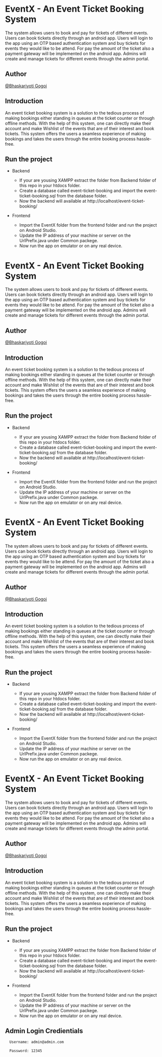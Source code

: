 
# EventX - An Event Ticket Booking System

The system allows users to book and pay for tickets of different events. Users can book tickets directly through an android app. Users will login to the app using an OTP based authentication system and buy tickets for events they would like to be attend. For pay the amount of the ticket also a payment gateway will be implemented on the android app. Admins will create and manage tickets for different events through the admin portal.

## Author
[@Bhaskarjyoti Gogoi](https://bhaskargogoi.github.io/)

## Introduction
An event ticket booking system is a solution to the tedious process of making bookings either standing in queues at the ticket counter or through offline methods. With the help of this system, one can directly make their account and make Wishlist of the events that are of their interest and book tickets. This system offers the users a seamless experience of making bookings and takes the users through the entire booking process hassle-free.

## Run the project
- Backend
    - If your are yousing XAMPP extract the folder from Backend folder of this repo in your htdocs folder.
    - Create a database called event-ticket-booking and import the event-ticket-booking.sql from the database folder.
    - Now the backend will available at http://localhost/event-ticket-booking/

- Frontend
    - Import the EventX folder from the frontend folder and run the project on Android Studio.
    - Update the IP address of your machine or server on the UrlPrefix.java under Common packege.
    - Now run the app on emulator or on any real device.




# EventX - An Event Ticket Booking System

The system allows users to book and pay for tickets of different events. Users can book tickets directly through an android app. Users will login to the app using an OTP based authentication system and buy tickets for events they would like to be attend. For pay the amount of the ticket also a payment gateway will be implemented on the android app. Admins will create and manage tickets for different events through the admin portal.

## Author
[@Bhaskarjyoti Gogoi](https://bhaskargogoi.github.io/)

## Introduction
An event ticket booking system is a solution to the tedious process of making bookings either standing in queues at the ticket counter or through offline methods. With the help of this system, one can directly make their account and make Wishlist of the events that are of their interest and book tickets. This system offers the users a seamless experience of making bookings and takes the users through the entire booking process hassle-free.

## Run the project
- Backend
    - If your are yousing XAMPP extract the folder from Backend folder of this repo in your htdocs folder.
    - Create a database called event-ticket-booking and import the event-ticket-booking.sql from the database folder.
    - Now the backend will available at http://localhost/event-ticket-booking/

- Frontend
    - Import the EventX folder from the frontend folder and run the project on Android Studio.
    - Update the IP address of your machine or server on the UrlPrefix.java under Common packege.
    - Now run the app on emulator or on any real device.




# EventX - An Event Ticket Booking System

The system allows users to book and pay for tickets of different events. Users can book tickets directly through an android app. Users will login to the app using an OTP based authentication system and buy tickets for events they would like to be attend. For pay the amount of the ticket also a payment gateway will be implemented on the android app. Admins will create and manage tickets for different events through the admin portal.

## Author
[@Bhaskarjyoti Gogoi](https://bhaskargogoi.github.io/)

## Introduction
An event ticket booking system is a solution to the tedious process of making bookings either standing in queues at the ticket counter or through offline methods. With the help of this system, one can directly make their account and make Wishlist of the events that are of their interest and book tickets. This system offers the users a seamless experience of making bookings and takes the users through the entire booking process hassle-free.

## Run the project
- Backend
    - If your are yousing XAMPP extract the folder from Backend folder of this repo in your htdocs folder.
    - Create a database called event-ticket-booking and import the event-ticket-booking.sql from the database folder.
    - Now the backend will available at http://localhost/event-ticket-booking/

- Frontend
    - Import the EventX folder from the frontend folder and run the project on Android Studio.
    - Update the IP address of your machine or server on the UrlPrefix.java under Common packege.
    - Now run the app on emulator or on any real device.




# EventX - An Event Ticket Booking System

The system allows users to book and pay for tickets of different events. Users can book tickets directly through an android app. Users will login to the app using an OTP based authentication system and buy tickets for events they would like to be attend. For pay the amount of the ticket also a payment gateway will be implemented on the android app. Admins will create and manage tickets for different events through the admin portal.

## Author
[@Bhaskarjyoti Gogoi](https://bhaskargogoi.github.io/)

## Introduction
An event ticket booking system is a solution to the tedious process of making bookings either standing in queues at the ticket counter or through offline methods. With the help of this system, one can directly make their account and make Wishlist of the events that are of their interest and book tickets. This system offers the users a seamless experience of making bookings and takes the users through the entire booking process hassle-free.

## Run the project
- Backend
    - If your are yousing XAMPP extract the folder from Backend folder of this repo in your htdocs folder.
    - Create a database called event-ticket-booking and import the event-ticket-booking.sql from the database folder.
    - Now the backend will available at http://localhost/event-ticket-booking/

- Frontend
    - Import the EventX folder from the frontend folder and run the project on Android Studio.
    - Update the IP address of your machine or server on the UrlPrefix.java under Common packege.
    - Now run the app on emulator or on any real device.




## Admin Login Credientials


```bash
  Username: admin@admin.com

  Password: 12345
```

